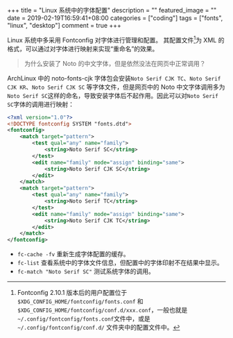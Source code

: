 +++
title = "Linux 系统中的字体配置"
description = ""
featured_image = ""
date = 2019-02-19T16:59:41+08:00
categories = ["coding"]
tags = ["fonts", "linux", "desktop"]
comment = true
+++

Linux 系统中多采用 Fontconfig 对字体进行管理和配置。
其配置文件[^1]为 XML 的格式，可以通过对字体进行映射来实现“重命名”的效果。

> 为什么安装了 Noto 的中文字体，但是依然没法在网页中正常调用？

ArchLinux 中的 noto-fonts-cjk 字体包会安装`Noto Serif CJK TC`、`Noto Serif CJK KR`、`Noto Serif CJK SC` 等字体文件，但是网页中的 Noto 中文字体调用多为`Noto Serif SC`这样的命名，导致安装字体后不起作用。因此可以对`Noto Serif SC`字体的调用进行映射：

```xml
<?xml version="1.0"?>
<!DOCTYPE fontconfig SYSTEM "fonts.dtd">
<fontconfig>
    <match target="pattern">
        <test qual="any" name="family">
            <string>Noto Serif SC</string>
        </test>
        <edit name="family" mode="assign" binding="same">
            <string>Noto Serif CJK SC</string>
        </edit>
    </match>
    <match target="pattern">
        <test qual="any" name="family">
            <string>Noto Serif TC</string>
        </test>
        <edit name="family" mode="assign" binding="same">
            <string>Noto Serif CJK TC</string>
        </edit>
    </match>
</fontconfig>
```

- `fc-cache -fv` 重新生成字体配置的缓存。
- `fc-list` 查看系统中的字体文件信息，但配置中的字体印射不在结果中显示。
- `fc-match "Noto Serif SC"` 测试系统字体的调用。

[^1]: Fontconfig 2.10.1 版本后的用户配置位于 `$XDG_CONFIG_HOME/fontconfig/fonts.conf` 和 `$XDG_CONFIG_HOME/fontconfig/conf.d/xxx.conf`，一般也就是`~/.config/fontconfig/fonts.conf`文件中，或是`~/.config/fontconfig/conf.d/` 文件夹中的配置文件中。
